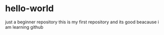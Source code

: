 # hello-world
just a beginner repository
this is my first repository and its good beacause i am learning github
